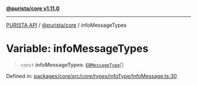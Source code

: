 [**@purista/core v1.11.0**](../README.md)

***

[PURISTA API](../../../packages.md) / [@purista/core](../README.md) / infoMessageTypes

# Variable: infoMessageTypes

> `const` **infoMessageTypes**: [`EBMessageType`](../enumerations/EBMessageType.md)[]

Defined in: [packages/core/src/core/types/infoType/InfoMessage.ts:30](https://github.com/puristajs/purista/blob/master/packages/core/src/core/types/infoType/InfoMessage.ts#L30)
